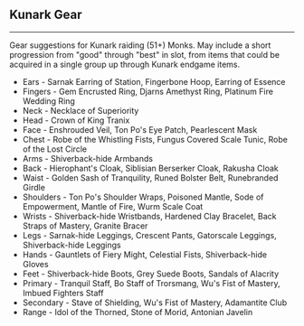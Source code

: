 ## Kunark Gear

---
Gear suggestions for Kunark raiding (51+) Monks. May include a short progression from "good" through "best" in slot, from items that could be acquired in a single group up through Kunark endgame items.

* Ears - Sarnak Earring of Station, Fingerbone Hoop, Earring of Essence
* Fingers - Gem Encrusted Ring, Djarns Amethyst Ring, Platinum Fire Wedding Ring
* Neck - Necklace of Superiority
* Head - Crown of King Tranix
* Face - Enshrouded Veil, Ton Po's Eye Patch, Pearlescent Mask
* Chest - Robe of the Whistling Fists, Fungus Covered Scale Tunic, Robe of the Lost Circle
* Arms - Shiverback-hide Armbands
* Back - Hierophant's Cloak, Siblisian Berserker Cloak, Rakusha Cloak
* Waist - Golden Sash of Tranquility, Runed Bolster Belt, Runebranded Girdle
* Shoulders - Ton Po's Shoulder Wraps, Poisoned Mantle, Sode of Empowerment, Mantle of Fire, Wurm Scale Coat
* Wrists - Shiverback-hide Wristbands, Hardened Clay Bracelet, Back Straps of Mastery, Granite Bracer
* Legs - Sarnak-hide Leggings, Crescent Pants, Gatorscale Leggings, Shiverback-hide Leggings
* Hands - Gauntlets of Fiery Might, Celestial Fists, Shiverback-hide Gloves
* Feet - Shiverback-hide Boots, Grey Suede Boots, Sandals of Alacrity
* Primary - Tranquil Staff, Bo Staff of Trorsmang, Wu's Fist of Mastery, Imbued Fighters Staff
* Secondary - Stave of Shielding, Wu's Fist of Mastery, Adamantite Club
* Range - Idol of the Thorned, Stone of Morid, Antonian Javelin
